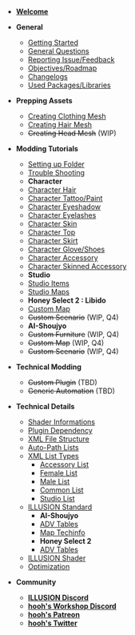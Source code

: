 -   [**Welcome**](README.md)
-   **General**
    -   [Getting Started](getting_started.md)
    -   [General Questions](general-question.md)
    -   [Reporting Issue/Feedback](issue-feedback.md)
    -   [Objectives/Roadmap](goals.md)
    -   [Changelogs](changelogs.md)
    -   [Used Packages/Libraries](open-source.md)
-   **Prepping Assets**
    -   [Creating Clothing Mesh](prepping/clothing-mesh.md)
    -   [Creating Hair Mesh](prepping/hair-mesh.md)
    -   ~~Creating Head Mesh~~ (WIP)
-   **Modding Tutorials**
    -   [Setting up Folder](tutorials/gearing-up.md)
    -   [Trouble Shooting](tutorials/trouble-shooting.md)
    -   **Character**
    -   [Character Hair](tutorials/chara-hair.md)
    -   [Character Tattoo/Paint](tutorials/chara-paint.md)
    -   [Character Eyeshadow](tutorials/chara-line.md)
    -   [Character Eyelashes](tutorials/chara-lashes.md)
    -   [Character Skin](tutorials/chara-skin.md)
    -   [Character Top](tutorials/chara-top.md)
    -   [Character Skirt](tutorials/chara-skirt.md)
    -   [Character Glove/Shoes](tutorials/chara-gloves.md)
    -   [Character Accessory](tutorials/chara-acc.md)
    -   [Character Skinned Accessory](tutorials/chara-acc-skin.md)
    -   **Studio**
    -   [Studio Items](tutorials/studio-item.md)
    -   [Studio Maps](tutorials/studio-map.md)
    -   **Honey Select 2 : Libido**
    -   [Custom Map](tutorials/hs2-map.md)
    -   ~~Custom Scenario~~ (WIP, Q4)
    -   **AI-Shoujyo**
    -   ~~Custom Furniture~~ (WIP, Q4)
    -   ~~Custom Map~~ (WIP, Q4)
    -   ~~Custom Scenario~~ (WIP, Q4)
-   **Technical Modding**
    -   ~~Custom Plugin~~ (TBD)
    -   ~~Generic Automation~~ (TBD)
-   **Technical Details**

    -   [Shader Informations](technical/shaders.md)
    -   [Plugin Dependency](technical/plugins.md)
    -   [XML File Structure](technical/xml-file.md)
    -   [Auto-Path Lists](technical/autopath-list.md)
    -   [XML List Types](technical/category-list.md)
        -   [Accessory List](technical/category-list-acc.md)
        -   [Female List](technical/category-list-female.md)
        -   [Male List](technical/category-list-male.md)
        -   [Common List](technical/category-list-skin.md)
        -   [Studio List](technical/category-list-studio.md)
    -   [ILLUSION Standard](technical/illusion-system.md)
        -   **AI-Shoujyo**
        -   [ADV Tables](technical/adv-ai.md)
        -   [Map Techinfo](technical/ai-mapdev.md)
        -   **Honey Select 2**
        -   [ADV Tables](technical/adv-hs2.md)
    -   [ILLUSION Shader](technical/illusion-shader.md)
    -   [Optimization](technical/optimization.md)

-   **Community**
    -   [**<u>ILLUSION Discord</u>**](https://discord.gg/illusionsoft)
    -   [**<u>hooh's Workshop Discord</u>**](https://discord.gg/vQkzH73)
    -   [**<u>hooh's Patreon</u>**](https://www.patreon.com/hooh_hooah)
    -   [**<u>hooh's Twitter</u>**](https://twitter.com/hooh_hooah)
